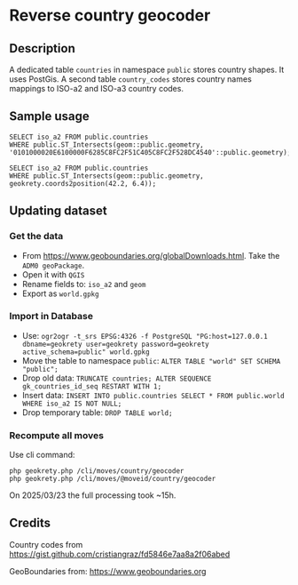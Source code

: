 # Reverse country geocoder

## Description

A dedicated table `countries` in namespace `public` stores country shapes. It uses PostGis.
A second table `country_codes` stores country names mappings to ISO-a2 and ISO-a3 country codes.

## Sample usage

```postgresql
SELECT iso_a2 FROM public.countries
WHERE public.ST_Intersects(geom::public.geometry, '0101000020E6100000F6285C8FC2F51C405C8FC2F528DC4540'::public.geometry);
```

```postgresql
SELECT iso_a2 FROM public.countries
WHERE public.ST_Intersects(geom::public.geometry, geokrety.coords2position(42.2, 6.4));
```

## Updating dataset

### Get the data
- From https://www.geoboundaries.org/globalDownloads.html. Take the `ADM0 geoPackage`.
- Open it with `QGIS`
- Rename fields to: `iso_a2` and `geom`
- Export as `world.gpkg`

### Import in Database

- Use: `ogr2ogr -t_srs EPSG:4326 -f PostgreSQL "PG:host=127.0.0.1 dbname=geokrety user=geokrety password=geokrety active_schema=public" world.gpkg`
- Move the table to namespace `public`: `ALTER TABLE "world" SET SCHEMA "public";`
- Drop old data: `TRUNCATE countries; ALTER SEQUENCE gk_countries_id_seq RESTART WITH 1;`
- Insert data: `INSERT INTO public.countries SELECT * FROM public.world WHERE iso_a2 IS NOT NULL;`
- Drop temporary table: `DROP TABLE world;`

### Recompute all moves

Use cli command:
```shell
php geokrety.php /cli/moves/country/geocoder
php geokrety.php /cli/moves/@moveid/country/geocoder
```

On 2025/03/23 the full processing took ~15h.

## Credits

Country codes from
https://gist.github.com/cristiangraz/fd5846e7aa8a2f06abed

GeoBoundaries from:
https://www.geoboundaries.org

